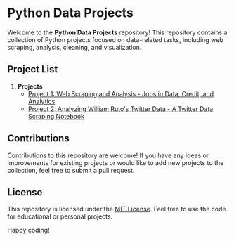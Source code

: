 # Python Data Projects

Welcome to the **Python Data Projects** repository! This repository contains a collection of Python projects focused on data-related tasks, including web scraping, analysis, cleaning, and visualization.

## Project List

1. **Projects**
    - [Project 1: Web Scraping and Analysis - Jobs in Data, Credit, and Analytics](Web%20Scraping%20and%20Analysis%20Notebook%20-%20Jobs%20in%20Data%2C%20Credit%2C%20and%20Analytics.ipynb)
    - [Project 2: Analyzing William Ruto's Twitter Data - A Twitter Data Scraping Notebook](Analyzing%20William%20Ruto's%20Twitter%20Data%20-%20A%20Twitter%20Data%20Scraping%20Notebook.ipynb)

## Contributions

Contributions to this repository are welcome! If you have any ideas or improvements for existing projects or would like to add new projects to the collection, feel free to submit a pull request.

## License

This repository is licensed under the [MIT License](LICENSE). Feel free to use the code for educational or personal projects.

Happy coding!